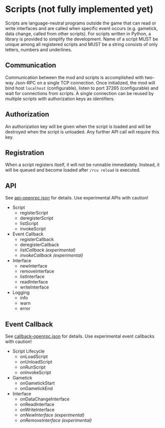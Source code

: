 # Scripts (not fully implemented yet)

Scripts are language-neutral programs outside the game that can read or write interfaces and are called when specific event occurs (e.g. gametick, data change, called from other scripts). For scripts written in Python, a library is provided to simplify the development. Name of a script MUST be unique among all registered scripts and MUST be a string consists of only letters, numbers and underlines.

## Communication

Communication between the mod and scripts is accomplished with two-way Json-RPC on a single TCP connection. Once initialized, the mod will bind host `localhost` (configurable), listen to port 37265 (configurable) and wait for connections from scripts. A single connection can be reused by multiple scripts with authorization keys as identifiers.

## Authorization

An authorization key will be given when the script is loaded and will be destroyed when the script is unloaded. Any further API call will require this key.

## Registration

When a script registers itself, it will not be runnable immediately. Instead, it will be queued and become loaded after `/rcu reload` is executed.

## API

See [api-openrpc.json](./api-openrpc.json) for details. Use experimental APIs with caution!

- Script
  - registerScript
  - deregisterScript
  - listScript
  - invokeScript
- Event Callback
  - registerCallback
  - deregisterCallback
  - *listCallback (experimental)*
  - *invokeCallback (experimental)*
- Interface
  - newInterface
  - removeInterface
  - listInterface
  - readInterface
  - writeInterface
- Logging
  - info
  - warn
  - error

## Event Callback

See [callback-openrpc.json](./callback-openrpc.json) for details. Use experimental event callbacks with caution!

- Script Lifecycle
  - onLoadScript
  - onUnloadScript
  - onRunScript
  - onInvokeScript
- Gametick
  - onGametickStart
  - onGametickEnd
- Interface
  - onDataChangeInterface
  - onReadInterface
  - onWriteInterface
  - *onNewInterface (experimental)*
  - *onRemoveInterface (experimental)*
